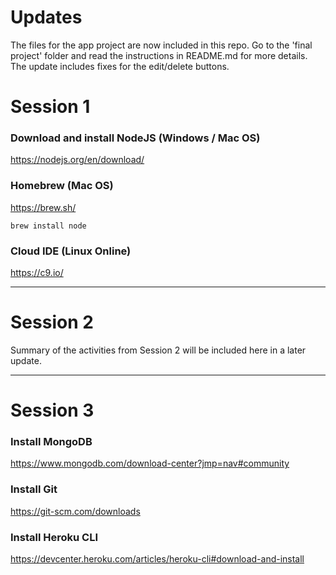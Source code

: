 # Updates
The files for the app project are now included in this repo. Go to the 'final project' folder and read the instructions in README.md for 
more details. The update includes fixes for the edit/delete buttons.

# Session 1
### Download and install NodeJS (Windows / Mac OS)

https://nodejs.org/en/download/

### Homebrew (Mac OS)


https://brew.sh/

```
brew install node
```

### Cloud IDE (Linux Online)

https://c9.io/


---

# Session 2

Summary of the activities from Session 2 will be included here in a later update.

---


# Session 3
### Install MongoDB

https://www.mongodb.com/download-center?jmp=nav#community

### Install Git

https://git-scm.com/downloads

### Install Heroku CLI

https://devcenter.heroku.com/articles/heroku-cli#download-and-install